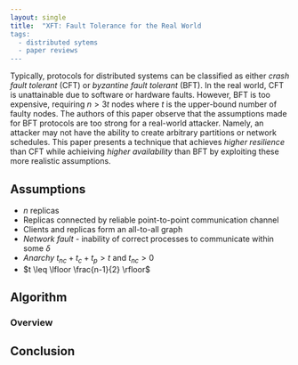 ```yaml
---
layout: single
title:  "XFT: Fault Tolerance for the Real World
tags:
  - distributed sytems
  - paper reviews
---
```


Typically, protocols for distributed systems can be classified as either _crash fault tolerant_ (CFT) or *byzantine fault tolerant* (BFT).
In the real world, CFT is unattainable due to software or hardware faults.
However, BFT is too expensive, requiring $n \gt 3t$ nodes where $t$ is the upper-bound number of faulty nodes.
The authors of this paper observe that the assumptions made for BFT protocols are too strong for a real-world attacker.
Namely, an attacker may not have the ability to create arbitrary partitions or network schedules.
This paper presents a technique that achieves _higher resilience_ than CFT while achieiving _higher availability_ than BFT by exploiting these more realistic assumptions.

## Assumptions
* $n$ replicas
* Replicas connected by reliable point-to-point communication channel
* Clients and replicas form an all-to-all graph
* *Network fault* - inability of correct processes to communicate within some $\delta$
* *Anarchy* $t_{nc} + t_c + t_p \gt t$ and $t_{nc} \gt 0$
* $t \leq \lfloor \frac{n-1}{2} \rfloor$

## Algorithm

### Overview


## Conclusion
